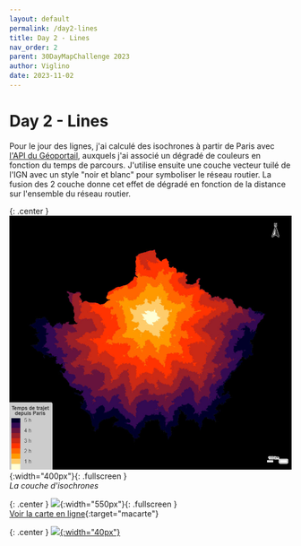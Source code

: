 ```yaml
---
layout: default
permalink: /day2-lines
title: Day 2 - Lines
nav_order: 2
parent: 30DayMapChallenge 2023
author: Viglino
date: 2023-11-02
---
```

# Day 2 - Lines

Pour le jour des lignes, j'ai calculé des isochrones à partir de Paris avec [l'API du Géoportail](https://viglino.github.io/ol-ext/examples/routing/map.control.isochrone.html), auxquels j'ai associé un dégradé de couleurs en fonction du temps de parcours. J'utilise ensuite une couche vecteur tuilé de l'IGN avec un style "noir et blanc" pour symboliser le réseau routier. La fusion des 2 couche donne cet effet de dégradé en fonction de la distance sur l'ensemble du réseau routier.

{: .center }
![alt text](day2.2.jpg){:width="400px"}{: .fullscreen }    
*La couche d'isochrones*

{: .center }
![](https://pbs.twimg.com/media/F94Mk77WoAAMxn7?format=jpg&name=medium){:width="550px"}{: .fullscreen }    
[Voir la carte en ligne](https://macarte.ign.fr/carte/oA7ssf/Distance-Paris){:target="macarte"}

{: .center }
[![](https://upload.wikimedia.org/wikipedia/commons/5/5a/X_icon_2.svg){:width="40px"}](https://twitter.com/jmviglino/status/1719972609809367513)
